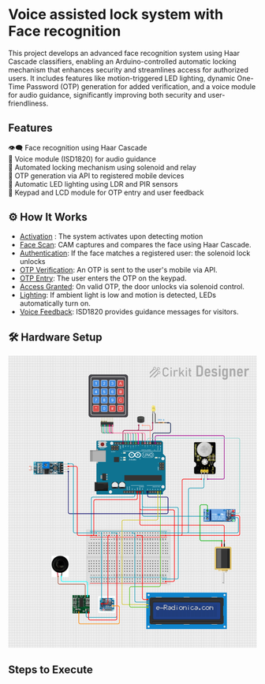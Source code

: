 # Voice assisted lock system with Face recognition
This project develops an advanced face recognition system using Haar Cascade classifiers, enabling an Arduino-controlled automatic locking mechanism that enhances security and streamlines access for authorized users. It includes features like motion-triggered LED lighting, dynamic One-Time Password (OTP) generation for added verification, and a voice module for audio guidance, significantly improving both security and user-friendliness.
## Features
👁️‍🗨️ Face recognition using Haar Cascade<br>
🎤 Voice module (ISD1820) for audio guidance<br>
🔐 Automated locking mechanism using solenoid and relay<br>
📱 OTP generation via API to registered mobile devices<br>
🌙 Automatic LED lighting using LDR and PIR sensors<br>
🔢 Keypad and LCD module for OTP entry and user feedback<br>

## ⚙️ How It Works
- <u>Activation</u> : The system activates upon detecting motion
- <u>Face Scan</u>: CAM captures and compares the face using Haar Cascade.
- <u>Authentication</u>: If the face matches a registered user: the solenoid lock unlocks
- <u>OTP Verification</u>: An OTP is sent to the user's mobile via API.
- <u>OTP Entry</u>: The user enters the OTP on the keypad.
- <u>Access Granted</u>: On valid OTP, the door unlocks via solenoid control.
- <u>Lighting</u>: If ambient light is low and motion is detected, LEDs automatically turn on.
- <u>Voice Feedback</u>: ISD1820 provides guidance messages for visitors.

## 🛠️ Hardware Setup
![Alt Text](circuit_image.png)

## Steps to Execute
